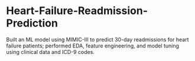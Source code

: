 # Heart-Failure-Readmission-Prediction
Built an ML model using MIMIC-III to predict 30-day readmissions for heart failure patients; performed EDA, feature engineering, and model tuning using clinical data and ICD-9 codes.

